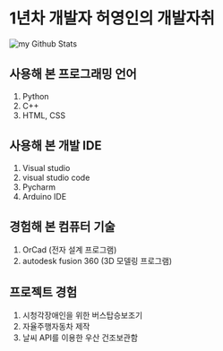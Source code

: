 # 1년차 개발자 허영인의 개발자취

<img align="center" src="https://github-readme-stats.vercel.app/api?username=HE0IN" alt="my Github Stats"/>

## 사용해 본 프로그래밍 언어
1. Python
2. C++
3. HTML, CSS

## 사용해 본 개발 IDE
1. Visual studio
2. visual studio code
3. Pycharm
4. Arduino IDE

## 경험해 본 컴퓨터 기술
1. OrCad (전자 설계 프로그램)
2. autodesk fusion 360 (3D 모델링 프로그램)

## 프로젝트 경험
1. 시청각장애인을 위한 버스탑승보조기
2. 자율주행자동차 제작
3. 날씨 API를 이용한 우산 건조보관함
